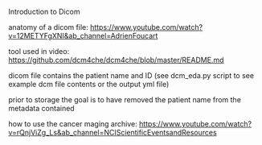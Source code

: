 Introduction to Dicom

anatomy of a dicom file:
https://www.youtube.com/watch?v=12METYFgXNI&ab_channel=AdrienFoucart

tool used in video:
https://github.com/dcm4che/dcm4che/blob/master/README.md

dicom file contains the patient name and ID (see dcm_eda.py script to see example dcm file contents or the output yml file)

prior to storage the goal is to have removed the patient name from the metadata contained

how to use the cancer maging archive:
https://www.youtube.com/watch?v=rQnjViZg_Ls&ab_channel=NCIScientificEventsandResources
